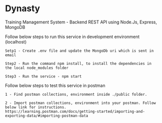 # Dynasty
Training Management System - Backend REST API using Node.Js, Express, MongoDB

Follow below steps to run this service in development environment (localhost)

    Setp1 - Create .env file and update the MongoDb uri which is sent in email

    Step2 - Run the command npm install, to install the dependencies in the local node_modules folder

    Step3 - Run the service - npm start

Follow below steps to test this service in postman

    1 - Find postman collections, environment inside ./public folder.

    2 - Import postman collections, environment into your postman. Follow below link for instructions. https://learning.postman.com/docs/getting-started/importing-and-exporting-data/#importing-postman-data
